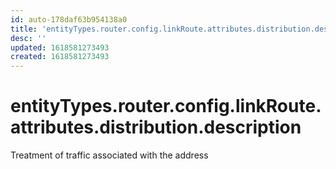 ```yaml
---
id: auto-178daf63b954138a0
title: 'entityTypes.router.config.linkRoute.attributes.distribution.description'
desc: ''
updated: 1618581273493
created: 1618581273493
---
```

# entityTypes.router.config.linkRoute.attributes.distribution.description

Treatment of traffic associated with the address